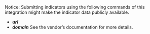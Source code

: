 Notice: Submitting indicators using the following commands of this integration might make the indicator data publicly available.
- ***url***
- ***domain***
See the vendor’s documentation for more details.